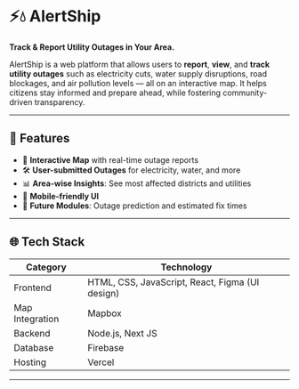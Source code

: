 # ⚡💧 AlertShip

**Track & Report Utility Outages in Your Area.**

AlertShip is a web platform that allows users to **report**, **view**, and **track utility outages** such as electricity cuts, water supply disruptions, road blockages, and air pollution levels — all on an interactive map. It helps citizens stay informed and prepare ahead, while fostering community-driven transparency.

---

## 🚀 Features

- 📍 **Interactive Map** with real-time outage reports  
- 🛠️ **User-submitted Outages** for electricity, water, and more  
- 📊 **Area-wise Insights**: See most affected districts and utilities  
- 📱 **Mobile-friendly UI** 
- 🔄 **Future Modules**: Outage prediction and estimated fix times

---

## 🌐 Tech Stack

| Category       | Technology |
|----------------|------------|
| Frontend       | HTML, CSS, JavaScript, React, Figma (UI design) |
| Map Integration| Mapbox |
| Backend        | Node.js, Next JS |
| Database       | Firebase |
| Hosting        | Vercel |

---

